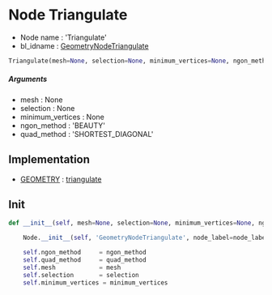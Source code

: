 # Node Triangulate

- Node name : 'Triangulate'
- bl_idname : [GeometryNodeTriangulate](https://docs.blender.org/api/current/bpy.types.GeometryNodeTriangulate.html)


``` python
Triangulate(mesh=None, selection=None, minimum_vertices=None, ngon_method='BEAUTY', quad_method='SHORTEST_DIAGONAL', node_label=None, node_color=None, **kwargs)
```
##### Arguments

- mesh : None
- selection : None
- minimum_vertices : None
- ngon_method : 'BEAUTY'
- quad_method : 'SHORTEST_DIAGONAL'

## Implementation

- [GEOMETRY](/docs/GeoNodes/socket_GEOMETRY.md) : [triangulate](/docs/GeoNodes/socket_GEOMETRY.md#triangulate)

## Init

``` python
def __init__(self, mesh=None, selection=None, minimum_vertices=None, ngon_method='BEAUTY', quad_method='SHORTEST_DIAGONAL', node_label=None, node_color=None, **kwargs):

    Node.__init__(self, 'GeometryNodeTriangulate', node_label=node_label, node_color=node_color, **kwargs)

    self.ngon_method     = ngon_method
    self.quad_method     = quad_method
    self.mesh            = mesh
    self.selection       = selection
    self.minimum_vertices = minimum_vertices
```
